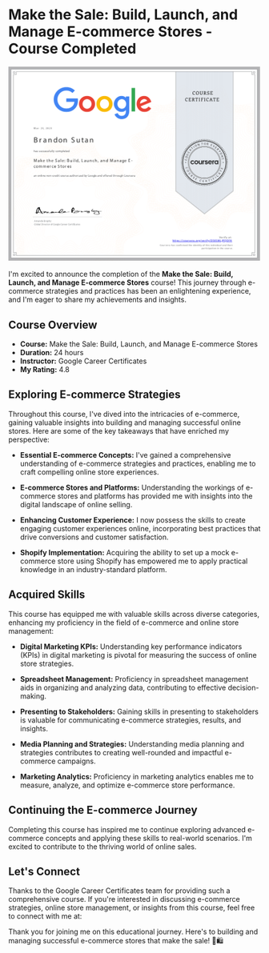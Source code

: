 # Make the Sale: Build, Launch, and Manage E-commerce Stores - Course Completed

![Course Badge](MaketheSaleBuildLaunchandManageEcommerceStores.png)

I'm excited to announce the completion of the **Make the Sale: Build, Launch, and Manage E-commerce Stores** course! This journey through e-commerce strategies and practices has been an enlightening experience, and I'm eager to share my achievements and insights.

## Course Overview

- **Course:** Make the Sale: Build, Launch, and Manage E-commerce Stores
- **Duration:** 24 hours
- **Instructor:** Google Career Certificates
- **My Rating:** 4.8

## Exploring E-commerce Strategies

Throughout this course, I've dived into the intricacies of e-commerce, gaining valuable insights into building and managing successful online stores. Here are some of the key takeaways that have enriched my perspective:

- **Essential E-commerce Concepts:** I've gained a comprehensive understanding of e-commerce strategies and practices, enabling me to craft compelling online store experiences.

- **E-commerce Stores and Platforms:** Understanding the workings of e-commerce stores and platforms has provided me with insights into the digital landscape of online selling.

- **Enhancing Customer Experience:** I now possess the skills to create engaging customer experiences online, incorporating best practices that drive conversions and customer satisfaction.

- **Shopify Implementation:** Acquiring the ability to set up a mock e-commerce store using Shopify has empowered me to apply practical knowledge in an industry-standard platform.

## Acquired Skills

This course has equipped me with valuable skills across diverse categories, enhancing my proficiency in the field of e-commerce and online store management:

- **Digital Marketing KPIs:** Understanding key performance indicators (KPIs) in digital marketing is pivotal for measuring the success of online store strategies.

- **Spreadsheet Management:** Proficiency in spreadsheet management aids in organizing and analyzing data, contributing to effective decision-making.

- **Presenting to Stakeholders:** Gaining skills in presenting to stakeholders is valuable for communicating e-commerce strategies, results, and insights.

- **Media Planning and Strategies:** Understanding media planning and strategies contributes to creating well-rounded and impactful e-commerce campaigns.

- **Marketing Analytics:** Proficiency in marketing analytics enables me to measure, analyze, and optimize e-commerce store performance.

## Continuing the E-commerce Journey

Completing this course has inspired me to continue exploring advanced e-commerce concepts and applying these skills to real-world scenarios. I'm excited to contribute to the thriving world of online sales.

## Let's Connect

Thanks to the Google Career Certificates team for providing such a comprehensive course. If you're interested in discussing e-commerce strategies, online store management, or insights from this course, feel free to connect with me at:

Thank you for joining me on this educational journey. Here's to building and managing successful e-commerce stores that make the sale! 🚀🛍️

